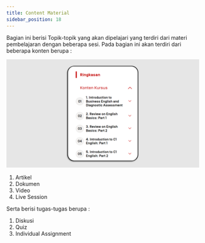 ```yaml
---
title: Content Material
sidebar_position: 18
---
```

Bagian ini berisi Topik-topik yang akan dipelajari yang terdiri dari materi pembelajaran dengan beberapa sesi. Pada bagian ini akan terdiri dari beberapa konten berupa :

![](/img/cm-_skills_learner-indo-1.png)

1. Artikel
2. Dokumen
3. Video
4. Live Session

Serta berisi tugas-tugas berupa :

1. Diskusi
2. Quiz
3. Individual Assignment
